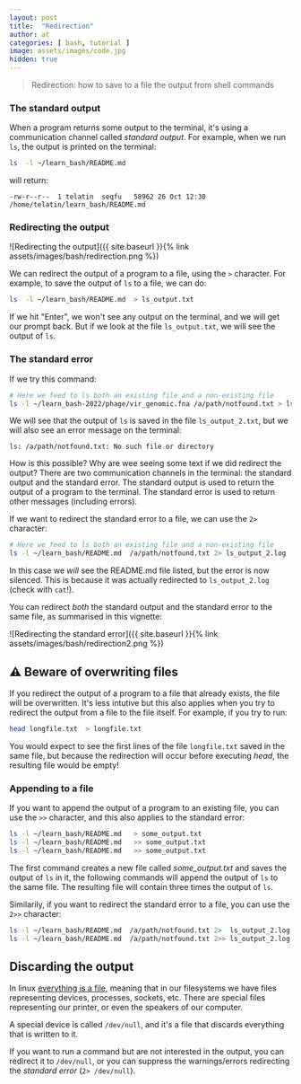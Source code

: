 ```yaml
---
layout: post
title:  "Redirection"
author: at
categories: [ bash, tutorial ]
image: assets/images/code.jpg
hidden: true
---
```


> Redirection: how to save to a file the output from shell commands


### The standard output

When a program returns some output to the terminal, it's using a communication channel called *standard output*. 
For example, when we run `ls`, the output is printed on the terminal:

```bash
ls  -l ~/learn_bash/README.md  
```

will return:
```text
-rw-r--r--  1 telatin  seqfu   58962 26 Oct 12:30 /home/telatin/learn_bash/README.md 
```

### Redirecting the output

![Redirecting the output]({{ site.baseurl }}{% link assets/images/bash/redirection.png %})

We can redirect the output of a program to a file, using the `>` character. 
For example, to save the output of `ls` to a file, we can do:

```bash
ls  -l ~/learn_bash/README.md  > ls_output.txt
```

If we hit "Enter", we won't see any output on the terminal, and we will get our
prompt back. But if we look at the file `ls_output.txt`, we will see the output
of `ls`.

### The standard error

If we try this command:

```bash
# Here we feed to ls both an existing file and a non-existing file
ls -l ~/learn_bash-2022/phage/vir_genomic.fna /a/path/notfound.txt > ls_output_2.txt
```

We will see that the output of `ls` is saved in the file `ls_output_2.txt`, but
we will also see an error message on the terminal:

```text
ls: /a/path/notfound.txt: No such file or directory
```

How is this possible? Why are wee seeing some text if we did redirect the output?
There are two communication channels in the terminal: the standard output and the
standard error. The standard output is used to return the output of a program to
the terminal. The standard error is used to return other messages (including errors).

If we want to redirect the standard error to a file, we can use the `2>` character:

```bash
# Here we feed to ls both an existing file and a non-existing file
ls -l ~/learn_bash/README.md  /a/path/notfound.txt 2> ls_output_2.log
```
In this case we *will* see the README.md file listed, but the error is now silenced.
This is because it was actually redirected to `ls_output_2.log` (check with `cat`!).

You can redirect *both* the standard output and the standard error to the same file,
as summarised in this vignette:

![Redirecting the standard error]({{ site.baseurl }}{% link assets/images/bash/redirection2.png %})

## :warning: Beware of overwriting files

If you redirect the output of a program to a file that already exists, the file
will be overwritten.
It's less intutive but this also applies when you try to redirect the output from a file to the
file itself. For example, if you try to run:

```bash
head longfile.txt  > longfile.txt
```

You would expect to see the first lines of the file `longfile.txt` saved in the same file,
but because the redirection will occur before executing *head*, the resulting file would be
empty!

### Appending to a file

If you want to append the output of a program to an existing file, you can use the `>>` character,
and this also applies to the standard error:

```bash
ls -l ~/learn_bash/README.md   > some_output.txt
ls -l ~/learn_bash/README.md   >> some_output.txt
ls -l ~/learn_bash/README.md   >> some_output.txt
```

The first command creates a new file called *some_output.txt* and saves the output of `ls` in it,
the following commands will append the output of `ls` to the same file. The resulting file will
contain three times the output of `ls`.

Similarily, if you want to redirect the standard error to a file, you can use the `2>>` character:

```bash
ls -l ~/learn_bash/README.md  /a/path/notfound.txt 2>  ls_output_2.log
ls -l ~/learn_bash/README.md  /a/path/notfound.txt 2>> ls_output_2.log
```

## Discarding the output

In linux [everything is a file](https://www.howtogeek.com/117939/htg-explains-what-everything-is-a-file-means-on-linux/),
meaning that in our filesystems we have files representing devices, processes, sockets, etc.
There are special files representing our printer, or even the speakers of our computer.

A special device is called `/dev/null`, and it's a file that discards everything that is written to it.

If you want to run a command but are not interested in the output, you can redirect it to `/dev/null`, or you can
suppress the warnings/errors redirecting the *standard error*  (`2> /dev/null`).

